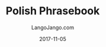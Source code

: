 ---
setID: 18
path: /product/polish-phrasebook-and-dictionary
date: 2017-11-05
language: Polish
title: Polish Phrasebook
productImage: 'langojango-polish-language-phrasebook.png'
bookCoverImage: 'illustration2.png'
altText: 'polish-language-phrasebook'
description: [
  {
    text: "The Polish phrasebook and dictionary by Langojango provides 3,000 Polish words and phrases at your fingertips. Learn (or look up) all of the essential Polish words and phrases you need as a tourist, business traveler, or student. Quickly find the words you need to get around, express your opinions, and communicate efffectively in Polish."
  },
  {
    text: "Listen to audio recordings of every single word and phrase everwhere you have internet access. No need to download a special application. Simply connect with JangoBot, the Langojango chatbot, over the messaging app you already use (like Facebook Messenger, WhatsApp, Telegram, and more)"
  },
  {
    text: "Simply ask JangoBot, by text or voice, to pull up the phrase you want to hear. Within a few seconds, you'll be messaged back with a recording of a native Polish speaker repeating the word or phrase 3 times. You can replay the recording as many times as you need. By reading and listening and speaking, you'll retain more of what you learn and become a more confident Polish speaker quickly. "
  },
  {
    text: "JangoBot's 3,000 word two-way dictionary skill is free to use with your purchase of a book or ebook and doesn't require an ongoing subscription."
  }
]  

# SEO
seoTitle: 'Polish Phrasebook and Dictionary - Langojango'
seoDescription: 'The Polish phrasebook and dictionary by Langojango provides 3,000 Polish words and phrases at your fingertips. Learn all of the essential Polish vocabulary you need as a tourist, business traveler, or student - and hear every word pronounced online by native Polish speakers.'
canonical: 'https://www.langojango.com/product/polish-phrasebook-and-dictionary'
ogUrl: 'https://www.langojango.com/product/polish-phrasebook-and-dictionary'
ogTitle: 'Polish Phrasebook and Dictionary - Langojango'
ogDescription: 'The Polish phrasebook and dictionary by Langojango provides 3,000 Polish words and phrases at your fingertips. Learn all of the essential Polish vocabulary you need as a tourist, business traveler, or student - and hear every word pronounced online by native Polish speakers.'
ogImageUrl: 'langojango-polish-language-phrasebook.png'
ogImageWidth: '1205'
ogImageHeight: '1797'
ogImageAlt: 'Polish Phrasebook and Dictionary'
siteName: 'LangoJango.com'
twitterHandle: '@langojango'
twitterSite: '@langojango'
twitterCardType: 'summary_large_image'

availability: Coming Soon
ISBN13: 0000000000000
ISBN10: 0000000000
author: LangoJango.com
pageCount: 500
dimensions: 4 x 6 (152mm x 102mm)
---